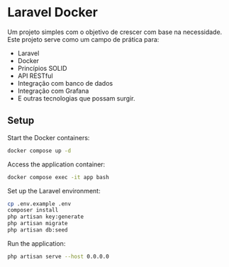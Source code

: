 # Laravel Docker

<!-- A simple test project with no specific goals other than to grow based on necessity. This project serves as a practice ground for: -->
Um projeto simples com o objetivo de crescer com base na necessidade. Este projeto serve como um campo de prática para:

- Laravel
- Docker
- Princípios SOLID
- API RESTful
- Integração com banco de dados
- Integração com Grafana
- E outras tecnologias que possam surgir.

## Setup

Start the Docker containers:
```bash
docker compose up -d
```

Access the application container:
```bash
docker compose exec -it app bash
```

Set up the Laravel environment:
```bash
cp .env.example .env
composer install
php artisan key:generate
php artisan migrate
php artisan db:seed
```

Run the application:
```bash
php artisan serve --host 0.0.0.0
```